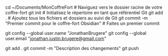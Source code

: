
cd ~/Documents/MonCoffreFort  # Naviguez vers le dossier racine de votre coffre-fort
git init  # Initialisez le répertoire en tant que référentiel Git
git add .  # Ajoutez tous les fichiers et dossiers au suivi de Git
git commit -m "Premier commit pour le coffre-fort Obsidian"  # Faites un premier commit

git config --global user.name "JonathanBrugere"
git config --global user.email "jonathan.justin.brugere@gmail.com"



git add .
git commit -m "Description des changements"
git push



